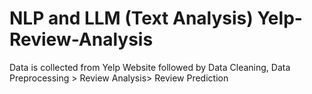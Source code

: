 # NLP and LLM (Text Analysis) Yelp-Review-Analysis
Data is collected from Yelp Website followed by Data Cleaning, Data Preprocessing > Review Analysis> Review Prediction
